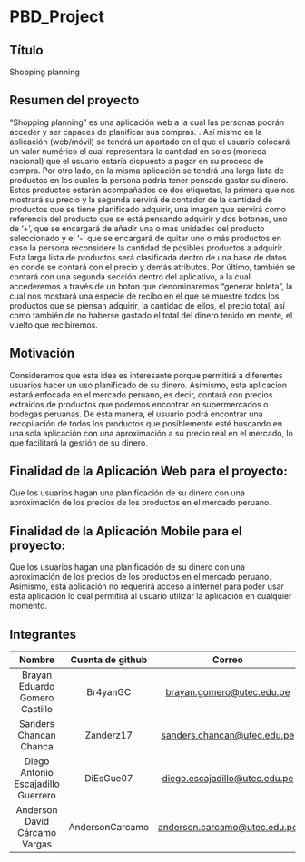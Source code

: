 # PBD_Project
## Título
Shopping planning

## Resumen del proyecto
“Shopping planning” es una aplicación web a la cual las personas podrán acceder y ser capaces de planificar sus compras. <!--Para ello, el usuario tendrá primero que ingresar los datos reales de su tarjeta de crédito/débito con los cuales tiene pensado realizar compras, aquellos datos no son útiles para la aplicación, sin embargo; las solicitaremos para hacer más inmersiva esta experiencia de compra-->. Así mismo en la aplicación (web/móvil) se tendrá un apartado en el que el usuario colocará un valor numérico el cual representará la cantidad en soles (moneda nacional) que el usuario estaría dispuesto a pagar en su proceso de compra. Por otro lado, en la misma aplicación se tendrá una larga lista de productos en los cuales la persona podría tener pensado gastar su dinero. Estos productos estarán acompañados de dos etiquetas, la primera que nos mostrará su precio y la segunda servirá de contador de la cantidad de productos que se tiene planificado adquirir, una imagen que servirá como referencia del producto que se está pensando adquirir y dos botones, uno de ‘+’, que se encargará de añadir una o más unidades del producto seleccionado y el ‘-’ que se encargará de quitar uno o más productos en caso la persona reconsidere la cantidad de posibles productos a adquirir. Esta larga lista de productos será clasificada dentro de una base de datos en donde se contará con el precio y demás atributos. Por último, también se contará con una segunda sección dentro del aplicativo, a la cual accederemos a través de un botón que denominaremos “generar boleta”, la cual nos mostrará una especie de recibo en el que se muestre todos los productos que se piensan adquirir, la cantidad de ellos, el precio total, así como también de no haberse gastado el total del dinero tenido en mente, el vuelto que recibiremos.

## Motivación
Consideramos que esta idea es interesante porque permitirá a diferentes usuarios hacer un uso planificado de su dinero. Asimismo, esta aplicación estará enfocada en el mercado peruano, es decir, contará con precios extraídos de productos que podemos encontrar en supermercados o bodegas peruanas. De esta manera, el usuario podrá encontrar una recopilación de todos los productos que posiblemente esté buscando en una sola aplicación con una aproximación a su precio real en el mercado, lo que facilitará la gestión de su dinero.

## Finalidad de la Aplicación Web para el proyecto:
Que los usuarios hagan una planificación de su dinero con una aproximación de los precios de los productos en el mercado peruano.

## Finalidad de la Aplicación Mobile para el proyecto:
Que los usuarios hagan una planificación de su dinero con una aproximación de los precios de los productos en el mercado peruano. Asimismo, está aplicación no requerirá acceso a internet para poder usar esta aplicación lo cual permitirá al usuario utilizar la aplicación en cualquier momento.

## Integrantes
| Nombre                              | Cuenta de github | Correo                        |
| :---:                               | :---:            | :---:                         |
| Brayan Eduardo Gomero Castillo      | Br4yanGC         | brayan.gomero@utec.edu.pe     |
| Sanders Chancan Chanca              | Zanderz17        | sanders.chancan@utec.edu.pe   |
| Diego Antonio Escajadillo Guerrero  | DiEsGue07        | diego.escajadillo@utec.edu.pe |
| Anderson David Cárcamo Vargas       | AndersonCarcamo  | anderson.carcamo@utec.edu.pe  |
